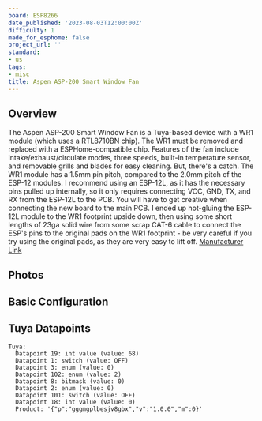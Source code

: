 ```yaml
---
board: ESP8266
date_published: '2023-08-03T12:00:00Z'
difficulty: 1
made_for_esphome: false
project_url: ''
standard:
- us
tags:
- misc
title: Aspen ASP-200 Smart Window Fan
---
```


## Overview

The Aspen ASP-200 Smart Window Fan is a Tuya-based device with a WR1 module (which uses a RTL8710BN chip). The WR1 must be removed and replaced with a ESPHome-compatible chip. Features of the fan include intake/exhaust/circulate modes, three speeds, built-in temperature sensor, and removable grills and blades for easy cleaning.
But, there's a catch. The WR1 module has a 1.5mm pin pitch, compared to the 2.0mm pitch of the ESP-12 modules. I recommend using an ESP-12L, as it has the necessary pins pulled up internally, so it only requires connecting VCC, GND, TX, and RX from the ESP-12L to the PCB.
You will have to get creative when connecting the new board to the main PCB. I ended up hot-gluing the ESP-12L module to the WR1 footprint upside down, then using some short lengths of 23ga solid wire from some scrap CAT-6 cable to connect the ESP's pins to the original pads on the WR1 footprint - be very careful if you try using the original pads, as they are very easy to lift off.
[Manufacturer Link](https://www.theaspen.com/products/asp-200)

## Photos

## Basic Configuration

## Tuya Datapoints

```text
Tuya:
  Datapoint 19: int value (value: 68)
  Datapoint 1: switch (value: OFF)
  Datapoint 3: enum (value: 0)
  Datapoint 102: enum (value: 2)
  Datapoint 8: bitmask (value: 0)
  Datapoint 2: enum (value: 0)
  Datapoint 101: switch (value: OFF)
  Datapoint 18: int value (value: 0)
  Product: '{"p":"gggmgplbesjv8gbx","v":"1.0.0","m":0}'
```
